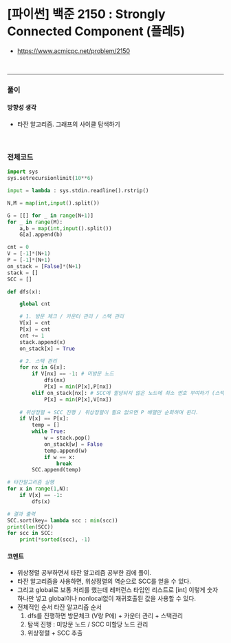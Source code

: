 # **\[파이썬\] 백준 2150 : Strongly Connected Component (플레5)**
* https://www.acmicpc.net/problem/2150
<br>

---

### **풀이**

#### **방향성 생각**

* 타잔 알고리즘. 그래프의 사이클 탐색하기

<br>

### **전체코드**
```python
import sys
sys.setrecursionlimit(10**6)

input = lambda : sys.stdin.readline().rstrip()

N,M = map(int,input().split())

G = [[] for _ in range(N+1)]
for _ in range(M):
    a,b = map(int,input().split())
    G[a].append(b)

cnt = 0
V = [-1]*(N+1)
P = [-1]*(N+1)
on_stack = [False]*(N+1)
stack = []
SCC = []

def dfs(x):

    global cnt

    # 1. 방문 체크 / 카운터 관리 / 스택 관리
    V[x] = cnt
    P[x] = cnt
    cnt += 1
    stack.append(x)
    on_stack[x] = True

    # 2. 스택 관리
    for nx in G[x]:
        if V[nx] == -1: # 미방문 노드
            dfs(nx)
            P[x] = min(P[x],P[nx])
        elif on_stack[nx]: # SCC에 할당되지 않은 노드에 최소 번호 부여하기 (스택에 없으면 이미 scc에 할당)
            P[x] = min(P[x],V[nx])
    
    # 위상정렬 + SCC 진행 / 위상정렬이 필요 없으면 P 배열만 순회하며 된다.
    if V[x] == P[x]:
        temp = []
        while True:
            w = stack.pop()
            on_stack[w] = False
            temp.append(w)
            if w == x:
                break
        SCC.append(temp)

# 타잔알고리즘 실행
for x in range(1,N):
    if V[x] == -1:
        dfs(x)

# 결과 출력
SCC.sort(key= lambda scc : min(scc))
print(len(SCC))
for scc in SCC:
    print(*sorted(scc), -1)
```

#### **코멘트**

* 위상정렬 공부하면서 타잔 알고리즘 공부한 김에 풀이.
* 타잔 알고리즘을 사용하면, 위상정렬의 역순으로 SCC를 얻을 수 있다.
* 그리고 global로 보통 처리를 했는데 레퍼런스 타입인 리스트로 [int] 이렇게 숫자 하나만 넣고 global이나 nonlocal없이 재귀호출된 값을 사용할 수 있다.
* 전체적인 순서 타잔 알고리즘 순서
  1. dfs를 진행하면 방문체크 (V랑 P에) + 카운터 관리 + 스택관리
  2. 탐색 진행 : 미방문 노드 / SCC 미할당 노드 관리
  3. 위상정렬 + SCC 추출
